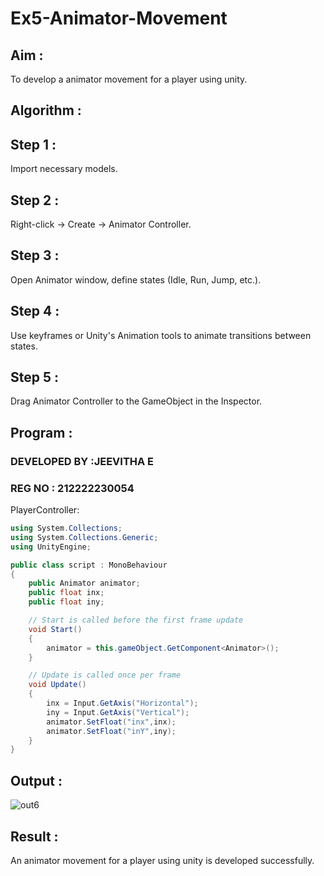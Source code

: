 # Ex5-Animator-Movement

## Aim :

To develop a animator movement for a player using unity.

## Algorithm :

## Step 1 : 

Import necessary models.

## Step 2 : 

 Right-click -> Create -> Animator Controller.

## Step 3 : 

Open Animator window, define states (Idle, Run, Jump, etc.).

## Step 4 : 

Use keyframes or Unity's Animation tools to animate transitions between states.

## Step 5 : 

Drag Animator Controller to the GameObject in the Inspector.

## Program :

### DEVELOPED BY :JEEVITHA E
### REG NO : 212222230054

PlayerController:


```c#
using System.Collections;
using System.Collections.Generic;
using UnityEngine;

public class script : MonoBehaviour
{
    public Animator animator;
    public float inx;
    public float iny;

    // Start is called before the first frame update
    void Start()
    {
        animator = this.gameObject.GetComponent<Animator>();
    }

    // Update is called once per frame
    void Update()
    {
        inx = Input.GetAxis("Horizontal");
        iny = Input.GetAxis("Vertical");
        animator.SetFloat("inx",inx);
        animator.SetFloat("inY",iny);
    }
}
```
## Output :

![out6](https://github.com/Niroshassithanathan/Ex5-Animator-Movement/assets/121418437/67029a00-d48c-4a86-87d1-a20400e8c35a)


## Result :

An animator movement for a player using unity is developed successfully.
